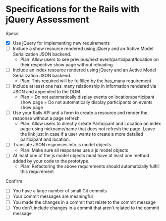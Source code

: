 # Specifications for the Rails with jQuery Assessment

Specs:
- [x] Use jQuery for implementing new requirements
- [ ] Include a show resource rendered using jQuery and an Active Model Serialization JSON backend.
  + Plan: Allow users to see previous/next event/participant/location on their respective show page without reloading
- [ ] Include an index resource rendered using jQuery and an Active Model Serialization JSON backend.
  + Plan: This required will be fulfilled by the has_many requirement
- [ ] Include at least one has_many relationship in information rendered via JSON and appended to the DOM.
  + Plan
    = Do not automatically display events on location/participant show page
    = Do not automatically display participants on events show page
- [ ] Use your Rails API and a form to create a resource and render the response without a page refresh.
  + Plan: Allow users to directly create Participant and Location on index page using nickname/name that does not refresh the page.  Leave the link just in case if a user wants to create a more detailed participant and location.  
- [ ] Translate JSON responses into js model objects.
  + Plan: Make sure all responses use a js model objects
- [ ] At least one of the js model objects must have at least one method added by your code to the prototype.
  + Plan: Refactoring the above requirements should automatcially fulfill this requirement

Confirm
- [ ] You have a large number of small Git commits
- [ ] Your commit messages are meaningful
- [ ] You made the changes in a commit that relate to the commit message
- [ ] You don't include changes in a commit that aren't related to the commit message
